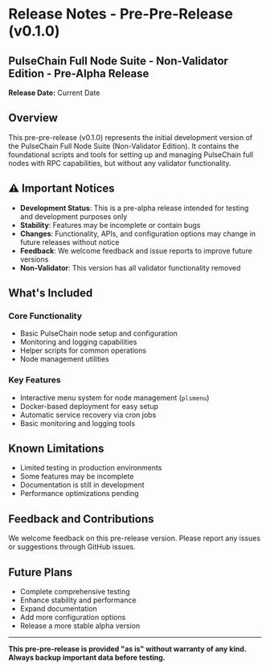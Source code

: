 # Release Notes - Pre-Pre-Release (v0.1.0)

## PulseChain Full Node Suite - Non-Validator Edition - Pre-Alpha Release

**Release Date:** Current Date

## Overview

This pre-pre-release (v0.1.0) represents the initial development version of the PulseChain Full Node Suite (Non-Validator Edition). It contains the foundational scripts and tools for setting up and managing PulseChain full nodes with RPC capabilities, but without any validator functionality.

## ⚠️ Important Notices

- **Development Status**: This is a pre-alpha release intended for testing and development purposes only
- **Stability**: Features may be incomplete or contain bugs
- **Changes**: Functionality, APIs, and configuration options may change in future releases without notice
- **Feedback**: We welcome feedback and issue reports to improve future versions
- **Non-Validator**: This version has all validator functionality removed

## What's Included

### Core Functionality
- Basic PulseChain node setup and configuration
- Monitoring and logging capabilities
- Helper scripts for common operations
- Node management utilities

### Key Features
- Interactive menu system for node management (`plsmenu`)
- Docker-based deployment for easy setup
- Automatic service recovery via cron jobs
- Basic monitoring and logging tools

## Known Limitations
- Limited testing in production environments
- Some features may be incomplete
- Documentation is still in development
- Performance optimizations pending

## Feedback and Contributions
We welcome feedback on this pre-release version. Please report any issues or suggestions through GitHub issues.

## Future Plans
- Complete comprehensive testing
- Enhance stability and performance
- Expand documentation
- Add more configuration options
- Release a more stable alpha version

---

**This pre-pre-release is provided "as is" without warranty of any kind. Always backup important data before testing.** 